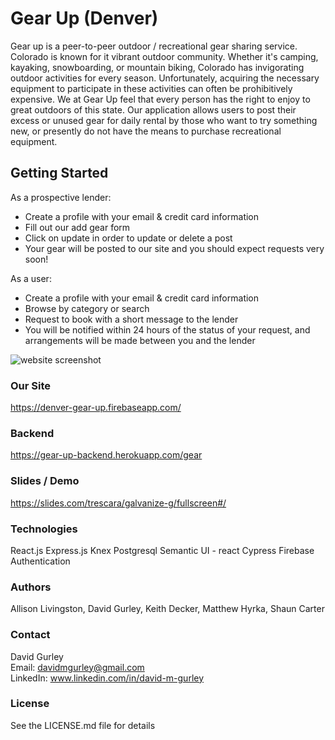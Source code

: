 # **Gear Up (Denver)**

Gear up is a peer-to-peer outdoor / recreational gear sharing service. Colorado is
known for it vibrant outdoor community. Whether it's camping, kayaking, snowboarding, or
mountain biking, Colorado has invigorating outdoor activities for every season. Unfortunately,
acquiring the necessary equipment to participate in these activities can often be prohibitively expensive.
We at Gear Up feel that every person has the right to enjoy to great outdoors of this state. Our application
allows users to post their excess or unused gear for daily rental by those who want to try something new,
or presently do not have the means to purchase recreational equipment.

## **Getting Started**


As a prospective lender:
  - Create a profile with your email & credit card information
  - Fill out our add gear form
  - Click on update in order to update or delete a post
  - Your gear will be posted to our site and you should expect requests very soon!

As a user:
  - Create a profile with your email & credit card information
  - Browse by category or search
  - Request to book with a short message to the lender
  - You will be notified within 24 hours of the status of your request, and arrangements will be made
    between you and the lender

![website screenshot](./GearUp-Screenshot.png)

### **Our Site**
https://denver-gear-up.firebaseapp.com/

### **Backend**
https://gear-up-backend.herokuapp.com/gear

### **Slides / Demo**
https://slides.com/trescara/galvanize-g/fullscreen#/


### **Technologies**
React.js
Express.js
Knex
Postgresql
Semantic UI - react
Cypress
Firebase Authentication

### **Authors**
Allison Livingston, David Gurley, Keith Decker, Matthew Hyrka, Shaun Carter

### **Contact**
David Gurley <br />
Email: davidmgurley@gmail.com <br />
LinkedIn: www.linkedin.com/in/david-m-gurley
### **License**
See the LICENSE.md file for details
